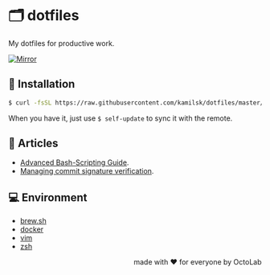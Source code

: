 # 🗂 dotfiles

My dotfiles for productive work.

[![Mirror][mirror.icon]][mirror.page]

## 🧩 Installation

```bash
$ curl -fsSL https://raw.githubusercontent.com/kamilsk/dotfiles/master/install | bash
```

When you have it, just use `$ self-update` to sync it with the remote.

## 📰 Articles

- [Advanced Bash-Scripting Guide](https://tldp.org/LDP/abs/html/index.html).
- [Managing commit signature verification](https://docs.github.com/en/authentication/managing-commit-signature-verification).

## 💻 Environment

- [brew.sh](https://brew.sh)
- [docker](https://www.docker.com)
- [vim](https://www.vim.org)
- [zsh](https://www.zsh.org)

<p align="right">made with ❤️ for everyone by OctoLab</p>

[mirror.page]:      https://bitbucket.org/kamilsk/dotfiles
[mirror.icon]:      https://img.shields.io/badge/mirror-bitbucket-blue
